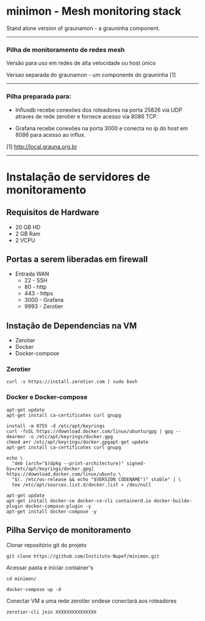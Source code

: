 # minimon - Mesh monitoring stack
Stand alone version of graunamon - a grauninha component.

---

### Pilha de monitoramento de redes mesh

Versão para uso em redes de alta velocidade ou host único

Versao separada do graunamon - um componente do grauninha [1]

---

### Pilha preparada para:

* Influxdb recebe conexões dos roteadores na porta 25826 via UDP atraves de rede zerotier e fornece acesso via 8086 TCP.

* Grafana recebe conexões na porta 3000 e conecta no ip do host em 8086 para acesso ao influx.



[1] http://local.grauna.org.br



---
# Instalação de servidores de monitoramento
## Requisitos de Hardware

* 20 GB HD 
* 2 GB Ram 
* 2 VCPU

## Portas a serem liberadas em firewall
* Entrada WAN
    * 22 - SSH
    * 80 - http
    * 443 - https
    * 3000 - Grafana
    * 9993 - Zerotier
## Instação de Dependencias na VM
* Zerotier
* Docker
* Docker-compose
### Zerotier
``` 
curl -s https://install.zerotier.com | sudo bash 
```
### Docker e Docker-compose
```
apt-get update
apt-get install ca-certificates curl gnupg
```

```
install -m 0755 -d /etc/apt/keyrings
curl -fsSL https://download.docker.com/linux/ubuntu/gpg | gpg --dearmor -o /etc/apt/keyrings/docker.gpg
chmod a+r /etc/apt/keyrings/docker.gpgapt-get update
apt-get install ca-certificates curl gnupg
```

```
echo \
  "deb [arch="$(dpkg --print-architecture)" signed-by=/etc/apt/keyrings/docker.gpg] https://download.docker.com/linux/ubuntu \
  "$(. /etc/os-release && echo "$VERSION_CODENAME")" stable" | \
  tee /etc/apt/sources.list.d/docker.list > /dev/null
```

```
apt-get update
apt-get install docker-ce docker-ce-cli containerd.io docker-buildx-plugin docker-compose-plugin -y
apt-get install docker-compose -y
```

## Pilha Serviço de monitoramento
Clonar repositório git do projeto
```
git clone https://github.com/Instituto-Nupef/minimon.git
```

Acessar pasta e iniciar container's
```
cd minimon/
```

```
docker-compose up -d
```

Conectar VM a uma rede zerotier ondese conectará aos roteadores
```
zerotier-cli join XXXXXXXXXXXXXXX
```
